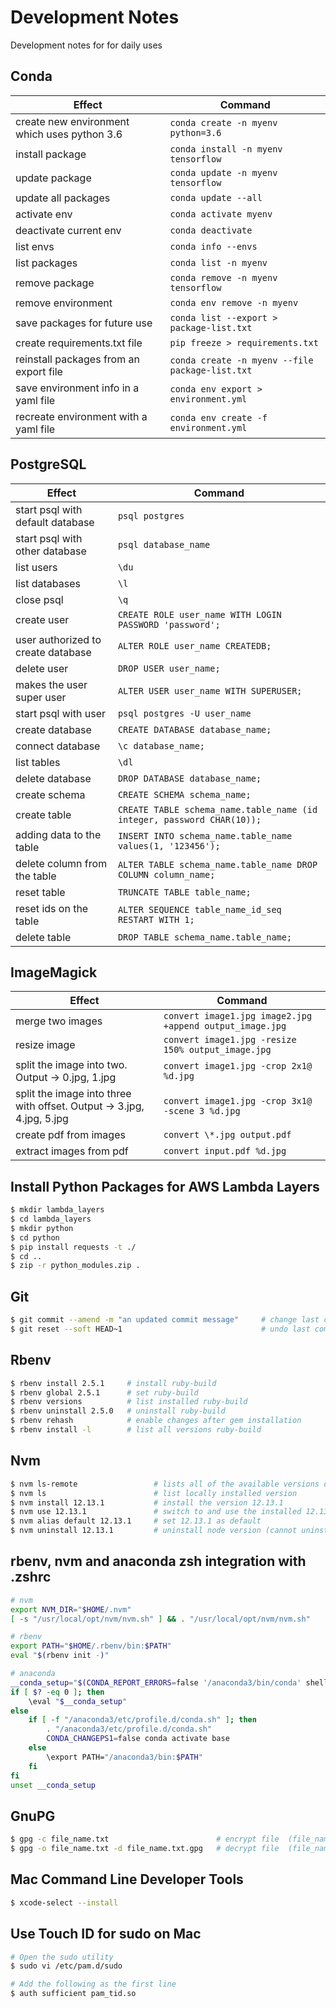 # Development Notes

Development notes for for daily uses

## Conda

| Effect                                       | Command                                         |
| -------------------------------------------- | ------------------------------------------------|
| create new environment which uses python 3.6 | `conda create -n myenv python=3.6`              |
| install package                              | `conda install -n myenv tensorflow`             |
| update package                               | `conda update -n myenv tensorflow`              |
| update all packages                          | `conda update --all`                            |
| activate env                                 | `conda activate myenv`                          |
| deactivate current env                       | `conda deactivate`                              |
| list envs                                    | `conda info --envs`                             |
| list packages                                | `conda list -n myenv`                           |
| remove package                               | `conda remove -n myenv tensorflow`              |
| remove environment                           | `conda env remove -n myenv`                     |
| save packages for future use                 | `conda list --export > package-list.txt`        |
| create requirements.txt file                 | `pip freeze > requirements.txt`                 |
| reinstall packages from an export file       | `conda create -n myenv --file package-list.txt` |
| save environment info in a yaml file         | `conda env export > environment.yml`            |
| recreate environment with a yaml file        | `conda env create -f environment.yml`           |


## PostgreSQL

| Effect                             | Command                                                                |
| ---------------------------------- | ---------------------------------------------------------------------- |
| start psql with default database   | `psql postgres`                                                        |
| start psql with other database     | `psql database_name`                                                   |
| list users                         | `\du`                                                                  |
| list databases                     | `\l`                                                                   |
| close psql                         | `\q`                                                                   |
| create user                        | `CREATE ROLE user_name WITH LOGIN PASSWORD 'password';`                |
| user authorized to create database | `ALTER ROLE user_name CREATEDB;`                                       |
| delete user                        | `DROP USER user_name;`                                                 |
| makes the user super user          | `ALTER USER user_name WITH SUPERUSER;`                                 |
| start psql with user               | `psql postgres -U user_name`                                           |
| create database                    | `CREATE DATABASE database_name;`                                       |
| connect database                   | `\c database_name;`                                                    |
| list tables                        | `\dl`                                                                  |
| delete database                    | `DROP DATABASE database_name;`                                         |
| create schema                      | `CREATE SCHEMA schema_name;`                                           |
| create table                       | `CREATE TABLE schema_name.table_name (id integer, password CHAR(10));` |
| adding data to the table           | `INSERT INTO schema_name.table_name values(1, '123456');`              |
| delete column from the table       | `ALTER TABLE schema_name.table_name DROP COLUMN column_name;`          |
| reset table                        | `TRUNCATE TABLE table_name;`                                           |
| reset ids on the table             | `ALTER SEQUENCE table_name_id_seq RESTART WITH 1;`                     |
| delete table                       | `DROP TABLE schema_name.table_name;`                                   |


## ImageMagick

| Effect                                                                | Command                                                  |
| --------------------------------------------------------------------- | -------------------------------------------------------- |
| merge two images                                                      | `convert image1.jpg image2.jpg +append output_image.jpg` |
| resize image                                                          | `convert image1.jpg -resize 150% output_image.jpg`       |
| split the image into two. Output -> 0.jpg, 1.jpg                      | `convert image1.jpg -crop 2x1@ %d.jpg`                   |
| split the image into three with offset. Output -> 3.jpg, 4.jpg, 5.jpg | `convert image1.jpg -crop 3x1@ -scene 3 %d.jpg`          |
| create pdf from images                                                | `convert \*.jpg output.pdf`                              |
| extract images from pdf                                               | `convert input.pdf %d.jpg`                               |

## Install Python Packages for AWS Lambda Layers

```bash
$ mkdir lambda_layers
$ cd lambda_layers
$ mkdir python
$ cd python
$ pip install requests -t ./
$ cd ..
$ zip -r python_modules.zip .
```

## Git

```bash
$ git commit --amend -m "an updated commit message"     # change last commit message
$ git reset --soft HEAD~1                               # undo last commit
```

## Rbenv

```bash
$ rbenv install 2.5.1     # install ruby-build
$ rbenv global 2.5.1      # set ruby-build
$ rbenv versions          # list installed ruby-build
$ rbenv uninstall 2.5.0   # uninstall ruby-build
$ rbenv rehash            # enable changes after gem installation
$ rbenv install -l        # list all versions ruby-build
```

## Nvm

```bash
$ nvm ls-remote                 # lists all of the available versions of NodeJs & iojs
$ nvm ls                        # list locally installed version
$ nvm install 12.13.1           # install the version 12.13.1
$ nvm use 12.13.1               # switch to and use the installed 12.13.1 version
$ nvm alias default 12.13.1     # set 12.13.1 as default
$ nvm uninstall 12.13.1         # uninstall node version (cannot uninstall currently-active node version)
```

## rbenv, nvm and anaconda zsh integration with .zshrc

```bash
# nvm
export NVM_DIR="$HOME/.nvm"
[ -s "/usr/local/opt/nvm/nvm.sh" ] && . "/usr/local/opt/nvm/nvm.sh"

# rbenv
export PATH="$HOME/.rbenv/bin:$PATH"
eval "$(rbenv init -)"

# anaconda
__conda_setup="$(CONDA_REPORT_ERRORS=false '/anaconda3/bin/conda' shell.bash hook 2> /dev/null)"
if [ $? -eq 0 ]; then
    \eval "$__conda_setup"
else
    if [ -f "/anaconda3/etc/profile.d/conda.sh" ]; then
        . "/anaconda3/etc/profile.d/conda.sh"
        CONDA_CHANGEPS1=false conda activate base
    else
        \export PATH="/anaconda3/bin:$PATH"
    fi
fi
unset __conda_setup
```


## GnuPG

```bash
$ gpg -c file_name.txt                        # encrypt file  (file_name.txt -> file_name.txt.gpg)
$ gpg -o file_name.txt -d file_name.txt.gpg   # decrypt file  (file_name.txt.gpg -> file_name.txt.gpg)
```

## Mac Command Line Developer Tools

```bash
$ xcode-select --install
```

## Use Touch ID for sudo on Mac

```bash
# Open the sudo utility
$ sudo vi /etc/pam.d/sudo

# Add the following as the first line
$ auth sufficient pam_tid.so
```